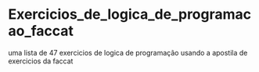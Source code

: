 # Exercicios_de_logica_de_programacao_faccat
uma lista de 47 exercicios de logica de programação usando a apostila de exercicios da faccat
